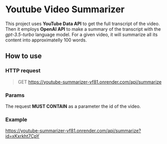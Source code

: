 # Youtube Video Summarizer

This project uses **YouTube Data API** to get the full transcript of the video. Then it employs **OpenAI API** to make a summary of the transcript with the *gpt-3.5-turbo* language model. For a given video, it will summarize all its content into approximatelly 100 words.

## How to use

### HTTP request
> GET https://youtube-summarizer-vf81.onrender.com/api/summarize

### Params
The request **MUST CONTAIN** as a parameter the id of the video.

### Example
https://youtube-summarizer-vf81.onrender.com/api/summarize?id=xKxrkht7CpY


